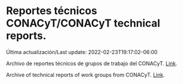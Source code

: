 # Reportes técnicos CONACyT/CONACyT technical reports.

Última actualización/Last update: 2022-02-23T19:17:02-06:00

Archivo de reportes técnicos de grupos de trabajo del CONACyT. [Link](https://salud.conacyt.mx/coronavirus/investigacion/productos/).

Archive of technical reports of work groups from CONACyT. [Link](https://salud.conacyt.mx/coronavirus/investigacion/productos/).
